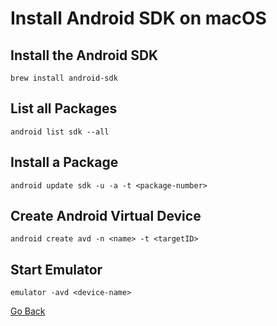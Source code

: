 # Install Android SDK on macOS

## Install the Android SDK

```
brew install android-sdk
```

## List all Packages

```
android list sdk --all
```

## Install a Package

```
android update sdk -u -a -t <package-number>
```

## Create Android Virtual Device

```
android create avd -n <name> -t <targetID>
```

## Start Emulator

```
emulator -avd <device-name>
```

[Go Back](README.md)
